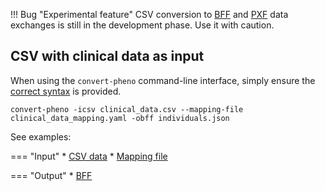 
!!! Bug "Experimental feature"
    CSV conversion to [BFF](bff.md) and [PXF](pxf.md) data exchanges is still in the development phase. Use it with caution.

## CSV with clinical data as input

When using the `convert-pheno` command-line interface, simply ensure the [correct syntax](usage.md) is provided.

```
convert-pheno -icsv clinical_data.csv --mapping-file clinical_data_mapping.yaml -obff individuals.json
```

See examples:

=== "Input"
    * [CSV data](https://github.com/CNAG-Biomedical-Informatics/convert-pheno/blob/main/t/csv2bff/in/csv_data.csv)
    * [Mapping file](https://github.com/CNAG-Biomedical-Informatics/convert-pheno/blob/main/t/csv2bff/in/csv_mapping.yaml)

=== "Output"
    * [BFF](https://github.com/CNAG-Biomedical-Informatics/convert-pheno/blob/main/t/csv2bff/out/individuals.json)
